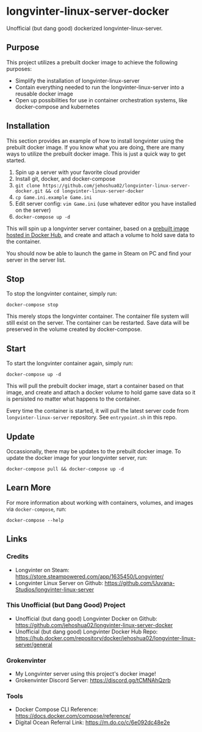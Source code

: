 # longvinter-linux-server-docker

Unofficial (but dang good) dockerized longvinter-linux-server.

## Purpose

This project utilizes a prebuilt docker image to achieve the following purposes:

- Simplify the installation of longvinter-linux-server
- Contain everything needed to run the longvinter-linux-server into a reusable docker image
- Open up possibilities for use in container orchestration systems, like docker-compose and kubernetes

## Installation

This section provides an example of how to install longvinter using the prebuilt docker image. If you know what you are doing, there are many ways to utilize the prebuilt docker image. This is just a quick way to get started.

1. Spin up a server with your favorite cloud provider
2. Install git, docker, and docker-compose
3. `git clone https://github.com/jehoshua02/longvinter-linux-server-docker.git && cd longvinter-linux-server-docker`
4. `cp Game.ini.example Game.ini`
5. Edit server config: `vim Game.ini` (use whatever editor you have installed on the server)
6. `docker-compose up -d`

This will spin up a longvinter server container, based on a [prebuilt image hosted in Docker Hub](https://hub.docker.com/repository/docker/jehoshua02/longvinter-linux-server/general), and create and attach a volume to hold save data to the container.

You should now be able to launch the game in Steam on PC and find your server in the server list.

## Stop

To stop the longvinter container, simply run:

```
docker-compose stop
```

This merely stops the longvinter container. The container file system will still exist on the server. The container can be restarted. Save data will be preserved in the volume created by docker-compose.

## Start

To start the longvinter container again, simply run:

```
docker-compose up -d
```

This will pull the prebuilt docker image, start a container based on that image, and create and attach a docker volume to hold game save data so it is persisted no matter what happens to the container.

Every time the container is started, it will pull the latest server code from `longvinter-linux-server` repository. See `entrypoint.sh` in this repo.

## Update

Occassionally, there may be updates to the prebuilt docker image. To update the docker image for your longvinter server, run:

```
docker-compose pull && docker-compose up -d
```

## Learn More

For more information about working with containers, volumes, and images via `docker-compose`, run:

```
docker-compose --help
```

## Links

### Credits

- Longvinter on Steam: https://store.steampowered.com/app/1635450/Longvinter/
- Longvinter Linux Server on Github: https://github.com/Uuvana-Studios/longvinter-linux-server

### This Unofficial (but Dang Good) Project

- Unofficial (but dang good) Longvinter Docker on Github: https://github.com/jehoshua02/longvinter-linux-server-docker
- Unofficial (but dang good) Longvinter Docker Hub Repo: https://hub.docker.com/repository/docker/jehoshua02/longvinter-linux-server/general

### Grokenvinter

- My Longvinter server using this project's docker image!
- Grokenvinter Discord Server: https://discord.gg/tCMNAhQzrb

### Tools

- Docker Compose CLI Reference: https://docs.docker.com/compose/reference/ 
- Digital Ocean Referral Link: https://m.do.co/c/6e092dc48e2e
